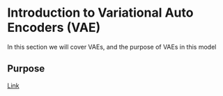 # Introduction to Variational Auto Encoders (VAE)

In this section we will cover VAEs, and the purpose of VAEs in this model

## Purpose

<a href="worldmodels.github.io" target=_blank> Link </a>
